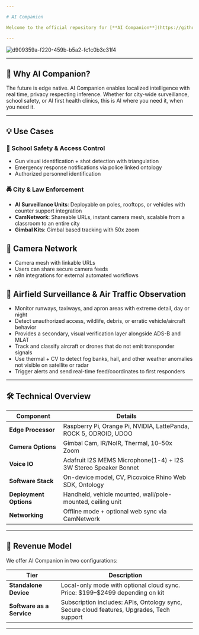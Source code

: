 ```yaml
---

# AI Companion

Welcome to the official repository for [**AI Companion**](https://github.com/caddison/AICompanion) — a revolutionary portable AI assistant integrating computer vision, multilingual AI models, and voice control, to solve real world problems across security, education, health, and automation.

---
```


![d909359a-f220-459b-b5a2-fc1c0b3c31f4](https://github.com/user-attachments/assets/b2999b3b-e889-4775-8fe4-94e0b45f5290)

---

## 🚀 Why AI Companion?

The future is edge native. AI Companion enables localized intelligence with real time, privacy respecting inference. Whether for city-wide surveillance, school safety, or AI first health clinics, this is AI where you need it, when you need it.

---

## 💡 Use Cases

### 🏫 School Safety & Access Control

* Gun visual identification + shot detection with triangulation
* Emergency response notifications via police linked ontology
* Authorized personnel identification
  
### 🚔 City & Law Enforcement

* **AI Surveillance Units**: Deployable on poles, rooftops, or vehicles with counter support integration
* **CamNetwork**: Shareable URLs, instant camera mesh, scalable from a classroom to an entire city
* **Gimbal Kits**: Gimbal based tracking with 50x zoom

## 📡 Camera Network

* Camera mesh with linkable URLs
* Users can share secure camera feeds
* n8n integrations for external automated workflows

## 🔎 Airfield Surveillance & Air Traffic Observation
* Monitor runways, taxiways, and apron areas with extreme detail, day or night
* Detect unauthorized access, wildlife, debris, or erratic vehicle/aircraft behavior
* Provides a secondary, visual verification layer alongside ADS-B and MLAT
* Track and classify aircraft or drones that do not emit transponder signals
* Use thermal + CV to detect fog banks, hail, and other weather anomalies not visible on satellite or radar
* Trigger alerts and send real-time feed/coordinates to first responders

---

## 🛠️ Technical Overview

| Component              | Details                                                             |
| ---------------------- | ------------------------------------------------------------------- |
| **Edge Processor**     | Raspberry Pi, Orange Pi, NVIDIA, LattePanda, ROCK 5, ODROID, UDOO   |
| **Camera Options**     | Gimbal Cam, IR/NoIR, Thermal, 10–50x Zoom                           |
| **Voice IO**           | Adafruit I2S MEMS Microphone(1-4) + I2S 3W Stereo Speaker Bonnet    |
| **Software Stack**     | On-device model, CV, Picovoice Rhino Web SDK, Ontology              |
| **Deployment Options** | Handheld, vehicle mounted, wall/pole-mounted, ceiling unit          |
| **Networking**         | Offline mode + optional web sync via CamNetwork                     |

---

## 💼 Revenue Model

We offer AI Companion in two configurations:

| Tier                                   | Description                                                                               |
| -------------------------------------- | ----------------------------------------------------------------------------------------- |
| **Standalone Device**                  | Local-only mode with optional cloud sync. Price: \$199–\$2499 depending on kit            |
| **Software as a Service**              | Subscription includes: APIs, Ontology sync, Secure cloud features, Upgrades, Tech support |

---

